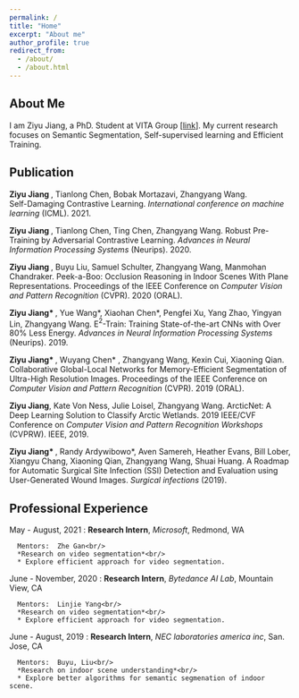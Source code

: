 ```yaml
---
permalink: /
title: "Home"
excerpt: "About me"
author_profile: true
redirect_from: 
  - /about/
  - /about.html
---
```


About Me
-----------
I am Ziyu Jiang, a PhD. Student at VITA Group [[link](https://vita-group.github.io/index.html)]. My current research focuses on Semantic Segmentation, Self-supervised learning and Efficient Training.

Publication
------------
<b>Ziyu Jiang </b>, Tianlong Chen, Bobak Mortazavi, Zhangyang Wang.  
Self-Damaging Contrastive Learning.
*International conference on machine learning* (ICML).
2021.

<b>Ziyu Jiang </b>, Tianlong Chen, Ting Chen, Zhangyang Wang. 
Robust Pre-Training by Adversarial Contrastive Learning.
*Advances in Neural Information Processing Systems* (Neurips).
2020.

<b>Ziyu Jiang </b>, Buyu Liu, Samuel Schulter, Zhangyang Wang, Manmohan Chandraker. 
Peek-a-Boo: Occlusion Reasoning in Indoor Scenes With Plane Representations.
Proceedings of the IEEE Conference on *Computer Vision and Pattern Recognition* (CVPR).
2020 (ORAL).

<b>Ziyu Jiang* </b>, Yue Wang*, Xiaohan Chen*, Pengfei Xu, Yang Zhao, Yingyan Lin, Zhangyang Wang. 
E$^2$-Train: Training State-of-the-art CNNs with Over 80\% Less Energy.
*Advances in Neural Information Processing Systems* (Neurips).
2019.

<b>Ziyu Jiang* </b>, Wuyang Chen* , Zhangyang Wang, Kexin Cui, Xiaoning Qian. Collaborative
Global-Local Networks for Memory-Efficient Segmentation of Ultra-High Resolution Images.
Proceedings of the IEEE Conference on *Computer Vision and Pattern Recognition* (CVPR).
2019 (ORAL).

<b>Ziyu Jiang</b>, Kate Von Ness, Julie Loisel, Zhangyang Wang. ArcticNet: A Deep Learning
Solution to Classify Arctic Wetlands. 2019 IEEE/CVF Conference on *Computer Vision and
Pattern Recognition Workshops* (CVPRW). IEEE, 2019.

<b>Ziyu Jiang* </b>, Randy Ardywibowo*, Aven Samereh, Heather Evans, Bill Lober, Xiangyu Chang, Xiaoning Qian, Zhangyang Wang, Shuai Huang. A Roadmap for Automatic Surgical Site Infection (SSI) Detection and Evaluation using User-Generated Wound Images. *Surgical infections* (2019).

Professional Experience
-----------
May - August, 2021
:   **Research Intern**, *Microsoft*, Redmond, WA

      Mentors:  Zhe Gan<br/>
      *Research on video segmentation*<br/>
      * Explore efficient approach for video segmentation.

June - November, 2020
:   **Research Intern**, *Bytedance AI Lab*, Mountain View, CA

      Mentors:  Linjie Yang<br/>
      *Research on video segmentation*<br/>
      * Explore efficient approach for video segmentation.

June - August, 2019
:   **Research Intern**, *NEC laboratories america inc*, San. Jose, CA

      Mentors:  Buyu, Liu<br/>
      *Research on indoor scene understanding*<br/>
      * Explore better algorithms for semantic segmenation of indoor scene.

